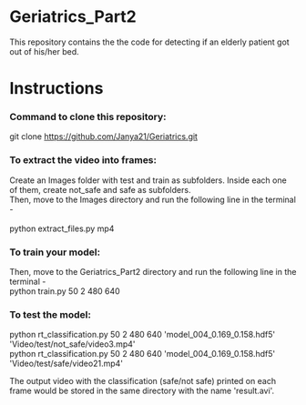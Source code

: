 # Geriatrics_Part2
This repository contains the the code for detecting if an elderly patient got out of his/her bed.

# Instructions

### Command to clone this repository: </br> 
git clone https://github.com/Janya21/Geriatrics.git </br>
 
### To extract the video into frames: </br> 
Create an Images folder with test and train as subfolders. Inside each one of them, create not_safe and safe as subfolders. </br>
Then, move to the Images directory and run the following line in the terminal - </br> </br>
python extract_files.py mp4
</br>
### To train your model: </br> 
Then, move to the Geriatrics_Part2 directory and run the following line in the terminal - </br>
python train.py 50 2 480 640 </br>

### To test the model: </br> 
python rt_classification.py 50 2 480 640 'model_004_0.169_0.158.hdf5' 'Video/test/not_safe/video3.mp4' </br>
python rt_classification.py 50 2 480 640 'model_004_0.169_0.158.hdf5' 'Video/test/safe/video21.mp4' </br>

The output video with the classification (safe/not safe) printed on each frame would be stored in the same directory with the name 'result.avi'.



